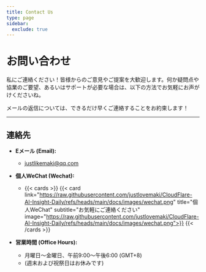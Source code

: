 ```yaml
---
title: Contact Us
type: page
sidebar:
  exclude: true
---
```

# お問い合わせ

私にご連絡ください！皆様からのご意見やご提案を大歓迎します。何か疑問点や協業のご要望、あるいはサポートが必要な場合は、以下の方法でお気軽にお声がけくださいね。

メールの返信については、できるだけ早くご連絡することをお約束します！

---

## **連絡先**

*   **Eメール (Email):**
    *   [justlikemaki@qq.com](mailto:justlikemaki@qq.com)

*   **個人WeChat (Wechat):**
    *   {{< cards >}}
        {{< card link="https://raw.githubusercontent.com/justlovemaki/CloudFlare-AI-Insight-Daily/refs/heads/main/docs/images/wechat.png" title="個人WeChat" subtitle="お気軽にご連絡ください" image="https://raw.githubusercontent.com/justlovemaki/CloudFlare-AI-Insight-Daily/refs/heads/main/docs/images/wechat.png">}}
        {{< /cards >}}

*   **営業時間 (Office Hours):**
    *   月曜日～金曜日、午前9:00～午後6:00 (GMT+8)
    *   (週末および祝祭日はお休みです)